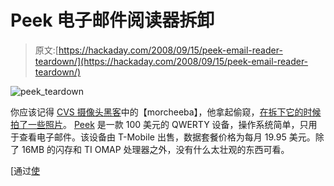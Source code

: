# Peek 电子邮件阅读器拆卸

> 原文:[https://hackaday.com/2008/09/15/peek-email-reader-teardown/](https://hackaday.com/2008/09/15/peek-email-reader-teardown/)

![](../Images/017bd709c6e544520401792ed8c38499.png "peek_teardown")

你应该记得 [CVS 摄像头黑客](http://www.maushammer.com/systems/cvscamcorder/)中的【morcheeba】，他拿起偷窥，[在拆下它的时候拍了一些照片](http://www.flickr.com/photos/8728129@N05/sets/72157607274454694/)。 [Peek](http://www.mahalo.com/Peek) 是一款 100 美元的 QWERTY 设备，操作系统简单，只用于查看电子邮件。该设备由 T-Mobile 出售，数据套餐价格为每月 19.95 美元。除了 16MB 的闪存和 TI OMAP 处理器之外，没有什么太壮观的东西可看。

[通过[使](http://blog.makezine.com/archive/2008/09/peek_email_reader_teardow.html)
